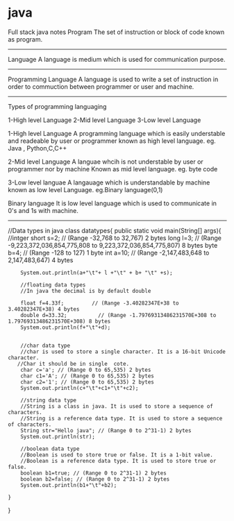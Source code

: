 # java
Full stack java notes
Program
The set of instruction or block of code known as  program.
************

Language 
A language is medium which is used for communication purpose.
************
Programming Language
A language is used to write a set of instruction in order to 
commuction between programmer or user and machine.
************

Types of programming languaging 

1-High level Language
2-Mid level Language
3-Low level Language


1-High level Language
A programming language  which is easily understable and readeable by
user or programmer known as high level language.
eg. Java , Python,C,C++

2-Mid level Language
A languae whcih is not understable by user or programmer nor by machine 
Known as mid level  language.
eg. byte code 

3-Low level languae
A langauage which is understandable by machine known as low level  Language.
eg.Binary language(0,1)

Binary language 
It is low level language which is used to communicate  in 0's and 1s with
machine.
*************************************************************************
//Data types in java 
class datatypes{
    public static void main(String[] args){
        //intger
        short s=2;   // (Range -32,768 to 32,767) 2 bytes
        long l=3;     // (Range -9,223,372,036,854,775,808 to 9,223,372,036,854,775,807) 8 bytes
        byte b=4;      // (Range -128 to 127) 1 byte
        int a=10;   // (Range -2,147,483,648 to 2,147,483,647) 4 bytes

        System.out.println(a+"\t"+ l +"\t" + b+ "\t" +s);

        //floating data types 
        //In java the decimal is by default double

        float f=4.33f;         // (Range -3.40282347E+38 to 3.40282347E+38) 4 bytes
        double d=33.32;          // (Range -1.79769313486231570E+308 to 1.79769313486231570E+308) 8 bytes
        System.out.println(f+"\t"+d);


        //char data type
        //char is used to store a single character. It is a 16-bit Unicode character. 
       //Char it should be in single  cote.
        char c='a'; // (Range 0 to 65,535) 2 bytes
        char c1='A'; // (Range 0 to 65,535) 2 bytes 
        char c2='1'; // (Range 0 to 65,535) 2 bytes
        System.out.println(c+"\t"+c1+"\t"+c2);

        //string data type
        //String is a class in java. It is used to store a sequence of characters.      
        //String is a reference data type. It is used to store a sequence of characters.
        String str="Hello java"; // (Range 0 to 2^31-1) 2 bytes
        System.out.println(str);

        //boolean data type
        //Boolean is used to store true or false. It is a 1-bit value.  
        //Boolean is a reference data type. It is used to store true or false.
        boolean b1=true; // (Range 0 to 2^31-1) 2 bytes
        boolean b2=false; // (Range 0 to 2^31-1) 2 bytes
        System.out.println(b1+"\t"+b2);

    }
}
